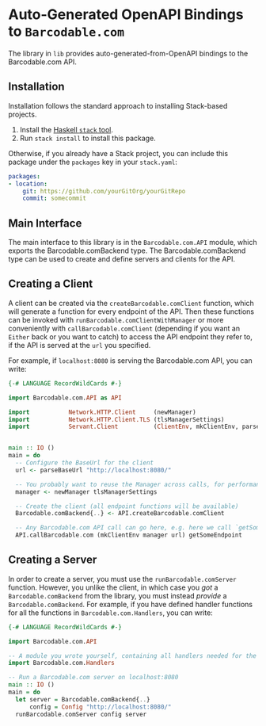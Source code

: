 # Auto-Generated OpenAPI Bindings to `Barcodable.com`

The library in `lib` provides auto-generated-from-OpenAPI bindings to the Barcodable.com API.

## Installation

Installation follows the standard approach to installing Stack-based projects.

1. Install the [Haskell `stack` tool](http://docs.haskellstack.org/en/stable/README).
2. Run `stack install` to install this package.

Otherwise, if you already have a Stack project, you can include this package under the `packages` key in your `stack.yaml`:
```yaml
packages:
- location:
    git: https://github.com/yourGitOrg/yourGitRepo
    commit: somecommit
```

## Main Interface

The main interface to this library is in the `Barcodable.com.API` module, which exports the Barcodable.comBackend type. The Barcodable.comBackend
type can be used to create and define servers and clients for the API.

## Creating a Client

A client can be created via the `createBarcodable.comClient` function, which will generate a function for every endpoint of the API.
Then these functions can be invoked with `runBarcodable.comClientWithManager` or more conveniently with `callBarcodable.comClient`
(depending if you want an `Either` back or you want to catch) to access the API endpoint they refer to, if the API is served
at the `url` you specified.

For example, if `localhost:8080` is serving the Barcodable.com API, you can write:

```haskell
{-# LANGUAGE RecordWildCards #-}

import Barcodable.com.API as API

import           Network.HTTP.Client     (newManager)
import           Network.HTTP.Client.TLS (tlsManagerSettings)
import           Servant.Client          (ClientEnv, mkClientEnv, parseBaseUrl)


main :: IO ()
main = do
  -- Configure the BaseUrl for the client
  url <- parseBaseUrl "http://localhost:8080/"

  -- You probably want to reuse the Manager across calls, for performance reasons
  manager <- newManager tlsManagerSettings

  -- Create the client (all endpoint functions will be available)
  Barcodable.comBackend{..} <- API.createBarcodable.comClient

  -- Any Barcodable.com API call can go here, e.g. here we call `getSomeEndpoint`
  API.callBarcodable.com (mkClientEnv manager url) getSomeEndpoint
```

## Creating a Server

In order to create a server, you must use the `runBarcodable.comServer` function. However, you unlike the client, in which case you *got* a `Barcodable.comBackend`
from the library, you must instead *provide* a `Barcodable.comBackend`. For example, if you have defined handler functions for all the
functions in `Barcodable.com.Handlers`, you can write:

```haskell
{-# LANGUAGE RecordWildCards #-}

import Barcodable.com.API

-- A module you wrote yourself, containing all handlers needed for the Barcodable.comBackend type.
import Barcodable.com.Handlers

-- Run a Barcodable.com server on localhost:8080
main :: IO ()
main = do
  let server = Barcodable.comBackend{..}
      config = Config "http://localhost:8080/"
  runBarcodable.comServer config server
```
